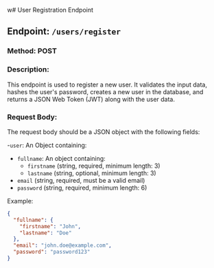 w# User Registration Endpoint

## Endpoint: `/users/register`

### Method: POST

### Description:

This endpoint is used to register a new user. It validates the input data, hashes the user's password, creates a new user in the database, and returns a JSON Web Token (JWT) along with the user data.

### Request Body:

The request body should be a JSON object with the following fields:

-`user`: An Object containing:

- `fullname`: An object containing:
  - `firstname` (string, required, minimum length: 3)
  - `lastname` (string, optional, minimum length: 3)
- `email` (string, required, must be a valid email)
- `password` (string, required, minimum length: 6)

Example:

```json
{
  "fullname": {
    "firstname": "John",
    "lastname": "Doe"
  },
  "email": "john.doe@example.com",
  "password": "password123"
}
```
